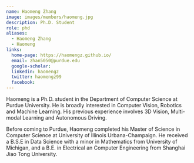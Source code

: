 ```yaml
---
name: Haomeng Zhang
image: images/members/haomeng.jpg
description: Ph.D. Student
role: phd
aliases:
  - Haomeng Zhang
  - Haomeng
links:
  home-page: https://haomengz.github.io/
  email: zhan5050@purdue.edu
  google-scholar: 
  linkedin: haomengz
  twitter: haomengz99
  facebook:
---
```


Haomeng is a Ph.D. student in the Department of Computer Science at Purdue University. He is broadly interested in Computer Vision, Robotics and Machine Learning. His previous experience involves 3D Vision, Multi-modal Learning and Autonomous Driving.

Before coming to Purdue, Haomeng completed his Master of Science in Computer Science at University of Illinois Urbana-Champaign. He received a B.S.E in Data Science with a minor in Mathematics from University of Michigan, and a B.E. in Electrical an Computer Engineering from Shanghai Jiao Tong University.